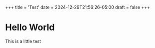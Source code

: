 +++
title = 'Test'
date = 2024-12-29T21:56:26-05:00
draft = false
+++


# Hello World

This is a little test 